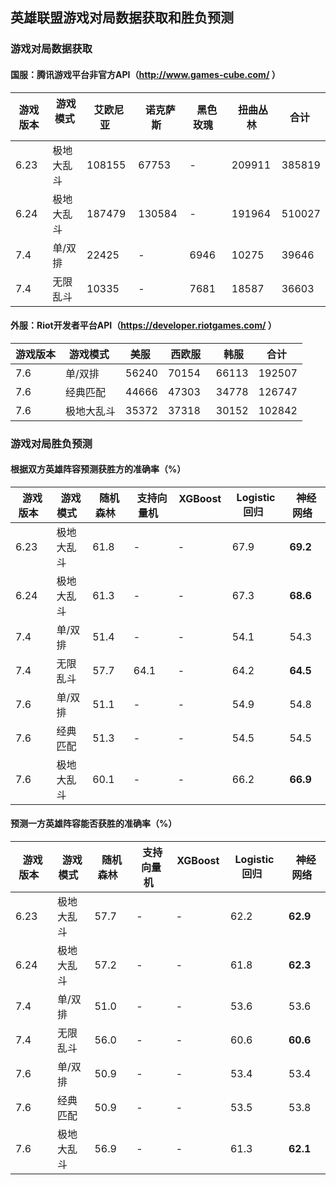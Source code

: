 ## 英雄联盟游戏对局数据获取和胜负预测

### 游戏对局数据获取

#### 国服：腾讯游戏平台非官方API（http://www.games-cube.com/ ）

|  游戏版本  |  游戏模式  |  艾欧尼亚  |  诺克萨斯  |  黑色玫瑰  |  扭曲丛林  |  合计  |
| ------- | ------------ | -------- | -------- | -------- | -------- | -------- |
| 6.23 | 极地大乱斗 | 108155 | 67753 | - | 209911 | 385819 |
| 6.24 | 极地大乱斗 | 187479 | 130584 | - | 191964 | 510027 |
| 7.4 | 单/双排 | 22425 | - | 6946 | 10275 | 39646 |
| 7.4 | 无限乱斗 | 10335 | - | 7681 | 18587 | 36603 |

#### 外服：Riot开发者平台API（https://developer.riotgames.com/ ）

|  游戏版本  |  游戏模式  |  美服  |  西欧服  |  韩服  |  合计  |
| ------- | ------------ | -------- | -------- | -------- | -------- |
| 7.6 | 单/双排 | 56240 | 70154 | 66113 | 192507 |
| 7.6 | 经典匹配 | 44666 | 47303 | 34778 | 126747 |
| 7.6 | 极地大乱斗 | 35372 | 37318 | 30152 | 102842 |

### 游戏对局胜负预测

#### 根据双方英雄阵容预测获胜方的准确率（%）

|  游戏版本  |  游戏模式  |  随机森林  |  支持向量机  |  XGBoost  |  Logistic回归  |  神经网络  |
| ------- | ------------ | -------- | -------- | -------- | -------- | -------- |
| 6.23 | 极地大乱斗 | 61.8 | - | - | 67.9 | **69.2** |
| 6.24 | 极地大乱斗 | 61.3 | - | - | 67.3 | **68.6** |
| 7.4 | 单/双排 | 51.4 | - | - | 54.1 | 54.3 |
| 7.4 | 无限乱斗 | 57.7 | 64.1 | - | 64.2 | **64.5** |
| 7.6 | 单/双排 | 51.1 | - | - | 54.9 | 54.8 |
| 7.6 | 经典匹配 | 51.3 | - | - | 54.5 | 54.5 |
| 7.6 | 极地大乱斗 | 60.1 | - | - | 66.2 | **66.9** |

#### 预测一方英雄阵容能否获胜的准确率（%）				

|  游戏版本  |  游戏模式  |  随机森林  |  支持向量机  |  XGBoost  |  Logistic回归  |  神经网络  |
| ------- | ------------ | -------- | -------- | -------- | -------- | -------- |
| 6.23 | 极地大乱斗 | 57.7 | - | - | 62.2 | **62.9** |
| 6.24 | 极地大乱斗 | 57.2 | - | - | 61.8 | **62.3** |
| 7.4 | 单/双排 | 51.0 | - | - | 53.6 | 53.6 |
| 7.4 | 无限乱斗 | 56.0 | - | - | 60.6 | **60.6** |
| 7.6 | 单/双排 | 50.9 | - | - | 53.4 | 53.4 |
| 7.6 | 经典匹配 | 50.9 | - | - | 53.5 | 53.8 |
| 7.6 | 极地大乱斗 | 56.9 | - | - | 61.3 | **62.1** |
